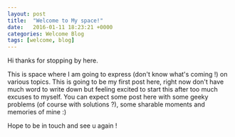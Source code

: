 ```yaml
---
layout: post
title:  "Welcome to My space!"
date:   2016-01-11 18:23:21 +0000
categories: Welcome Blog
tags: [welcome, blog]
---
```

Hi thanks for stopping by here.

This is space where I am going to express (don't know what's coming !) on various topics. This is going to be my first post here, right now don't have much word to write down but feeling excited to start this after too much excuses to myself. You can expect some post here with some geeky problems (of course with solutions ?), some sharable moments and memories of mine :)

Hope to be in touch and see u again !

